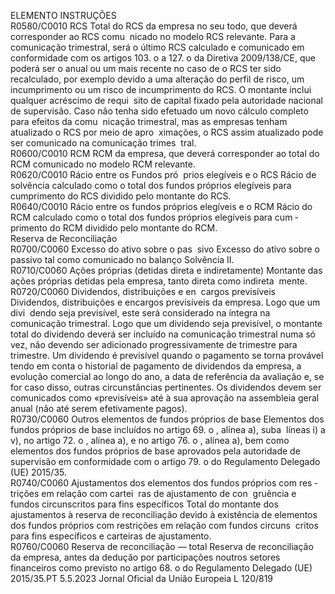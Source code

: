  
ELEMENTO  INSTRUÇÕES  
R0580/C0010  RCS  Total do RCS da empresa no seu todo, que deverá corresponder ao RCS comu ­
nicado no modelo RCS relevante. 
Para a comunicação trimestral, será o último RCS calculado e comunicado em 
conformidade com os artigos 103.  o a 127.  o da Diretiva 2009/138/CE, que poderá 
ser o anual ou um mais recente no caso de o RCS ter sido recalculado, por 
exemplo devido a uma alteração do perfil de risco, um incumprimento ou um 
risco de incumprimento do RCS. O montante inclui qualquer acréscimo de requi ­
sito de capital fixado pela autoridade nacional de supervisão. 
Caso não tenha sido efetuado um novo cálculo completo para efeitos da comu ­
nicação trimestral, mas as empresas tenham atualizado o RCS por meio de apro ­
ximações, o RCS assim atualizado pode ser comunicado na comunicação trimes ­
tral.  
R0600/C0010  RCM  RCM da empresa, que deverá corresponder ao total do RCM comunicado no 
modelo RCM relevante.  
R0620/C0010  Rácio entre os Fundos pró ­
prios elegíveis e o RCS  Rácio de solvência calculado como o total dos fundos próprios elegíveis para 
cumprimento do RCS dividido pelo montante do RCS.  
R0640/C0010  Rácio entre os fundos próprios 
elegíveis e o RCM  Rácio do RCM calculado como o total dos fundos próprios elegíveis para cum ­
primento do RCM dividido pelo montante do RCM.  
Reserva de Reconciliação  
R0700/C0060  Excesso do ativo sobre o pas ­
sivo  Excesso do ativo sobre o passivo tal como comunicado no balanço Solvência II.  
R0710/C0060  Ações próprias (detidas direta 
e indiretamente)  Montante das ações próprias detidas pela empresa, tanto direta como indireta ­
mente.  
R0720/C0060  Dividendos, distribuições e en ­
cargos previsíveis  Dividendos, distribuições e encargos previsíveis da empresa. Logo que um divi ­
dendo seja previsível, este será considerado na íntegra na comunicação trimestral. 
Logo que um dividendo seja previsível, o montante total do dividendo deverá ser 
incluído na comunicação trimestral numa só vez, não devendo ser adicionado 
progressivamente de trimestre para trimestre. 
Um dividendo é previsível quando o pagamento se torna provável tendo em conta 
o historial de pagamento de dividendos da empresa, a evolução comercial ao 
longo do ano, a data de referência da avaliação e, se for caso disso, outras 
circunstâncias pertinentes. 
Os dividendos devem ser comunicados como «previsíveis» até à sua aprovação na 
assembleia geral anual (não até serem efetivamente pagos).  
R0730/C0060  Outros elementos de fundos 
próprios de base  Elementos dos fundos próprios de base incluídos no artigo 69.  o , alínea a), suba ­
líneas i) a v), no artigo 72.  o , alínea a), e no artigo 76.  o , alínea a), bem como 
elementos dos fundos próprios de base aprovados pela autoridade de supervisão 
em conformidade com o artigo 79.  o do Regulamento Delegado (UE) 2015/35.  
R0740/C0060  Ajustamentos dos elementos 
dos fundos próprios com res ­
trições em relação com cartei ­
ras de ajustamento de con ­
gruência e fundos circunscritos 
para fins específicos  Total do montante dos ajustamentos à reserva de reconciliação devido à existência 
de elementos dos fundos próprios com restrições em relação com fundos circuns ­
critos para fins específicos e carteiras de ajustamento.  
R0760/C0060  Reserva de reconciliação — 
total  Reserva de reconciliação da empresa, antes da dedução por participações noutros 
setores financeiros como previsto no artigo 68.  o do Regulamento Delegado (UE) 
2015/35.PT  5.5.2023 Jornal Oficial da União Europeia L 120/819